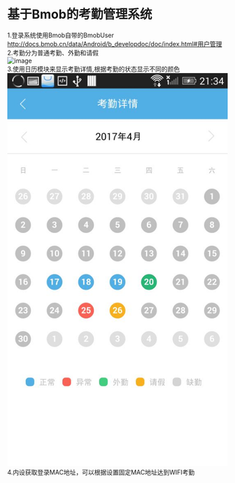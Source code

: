 # 基于Bmob的考勤管理系统<br>
1.登录系统使用Bmob自带的BmobUser<br>
http://docs.bmob.cn/data/Android/b_developdoc/doc/index.html#用户管理<br>
2.考勤分为普通考勤、外勤和请假<br>
![image](https://github.com/Cassxx/Library/blob/master/Photo/031585FEC080B1FBB7A8D4FD8F02AAC2.jpg？imageView/2/w/619/q/90)<br>
3.使用日历模块来显示考勤详情,根据考勤的状态显示不同的颜色<br>
![image](https://github.com/Cassxx/Library/blob/master/Photo/A05EBF9D45C50963451A991FF9DDC7C2.jpg)<br>
4.内设获取登录MAC地址，可以根据设置固定MAC地址达到WIFI考勤
